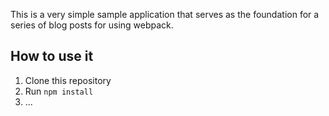 This is a very simple sample application that serves as the foundation for a series of blog posts for using webpack.

## How to use it

1. Clone this repository
2. Run `npm install`
3. ...
